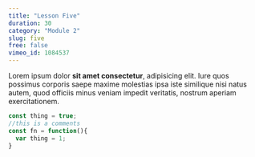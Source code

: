 ```yaml
---
title: "Lesson Five"
duration: 30
category: "Module 2"
slug: five
free: false
vimeo_id: 1084537
---
```


Lorem ipsum dolor **sit amet consectetur**, adipisicing elit. Iure quos possimus corporis saepe maxime molestias ipsa iste similique nisi natus autem, quod officiis minus veniam impedit veritatis, nostrum aperiam exercitationem.

```js
const thing = true;
//this is a comments
const fn = function(){
  var thing = 1;
}
```